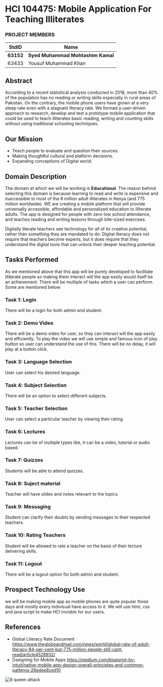 # HCI 104475: Mobile Application For Teaching Illiterates #
### PROJECT MEMBERS ###
StdID | Name
------------ | -------------
**63152** | **Syed Muhammad Mohtashim Kamal** <!--this is the group leader in bold-->
63433 | Yousuf Muhammad Khan
<!-- Replace name and student ids with acutally group member names and ids-->
## Abstract ##
According to a recent statistical analysis conducted in 2018, more than 40% of the population has no reading or writing skills especially in rural areas of Pakistan. On the contrary, the mobile phone users have grown at a very steep rate even with a stagnant literacy rate. We formed a user-driven approach to research, develop and test a prototype mobile application that could be used to teach illiterates basic reading, writing and counting skills without using traditional schooling techniques.

## Our Mission ##
* Teach people to evaluate and question their sources.
* Making thoughtful cultural and platform decisions.
* Expanding conceptions of Digital world.


## Domain Description ##
The domain at which we will be working is **Educational**. The reason behind selecting this domain is because learning to read and write is expensive and inaccessible to most of the 8 million adult illiterates in Kenya (and 775 million worldwide). WE are creating a mobile platform that will provide universally accessible, affordable and personalized education to illiterate adults. The app is designed for people with zero-low school attendance, and teaches reading and writing lessons through bite-sized exercises.

Digitally literate teachers see technology for all of its creative potential, rather than something they are mandated to do. Digital literacy does not require that teachers become experts, but it does require that they understand the digital tools that can unlock their deeper teaching potential.


## Tasks Performed ##
As we mentioned above that this app will be purely developed to facilitate illiterate people so making them interact will the app easily would itself be an achievement. There will be multiple of tasks which a user can perform. Some are mentioned below: 

### Task 1: Login ###
There will be a login for both admin and student.
 ### Task 2: Demo Video ###
There will be a demo video for user, so they can interact will the app easily and efficiently. To play the video we will use simple and famous icon of play button so user can understand the use of this. There will be no delay, it will play at a button click.
### Task 3: Language Selection ###
User can select his desired language.
### Task 4: Subject Selection ###
There will be an option to select different subjects.
### Task 5: Teacher Selection ###
User can select a particular teacher by viewing their rating.
### Task 6: Lectures ###
Lectures can be of multiple types like, it can be a video, tutorial or audio based.
### Task 7: Quizzes ###
Students will be able to attend quizzes.
### Task 8: Suject material ###
Teacher will have slides and notes relevant to the topics.
### Task 9: Messaging ###
Student can clarify their doubts by sending messages to their respected teachers.
### Task 10: Rating Teachers ###
Student will be allowed to rate a teacher on the basis of their lecture delivering skills.
### Task 11: Logout ###
There will be a logout option for both admin and student.
## Prospect Technology Use ##
we will be making mobile app as mobile phones are quite popular these days and mostly every indivisual have access to it. We will use html, css and java script to make HCI invisble for our users.

## References ##
- Global Literacy Rate Document https://www.theglobeandmail.com/news/world/global-rate-of-adult-literacy-84-per-cent-but-775-million-people-still-cant-read/article4528932/
- Dseigning for Mobile Apps https://medium.com/blueprint-by-intuit/native-mobile-app-design-overall-principles-and-common-patterns-26edee8ced10


![8 queen attack](https://user-images.githubusercontent.com/61554600/88760009-8165a800-d185-11ea-91aa-7643c050967a.PNG)
